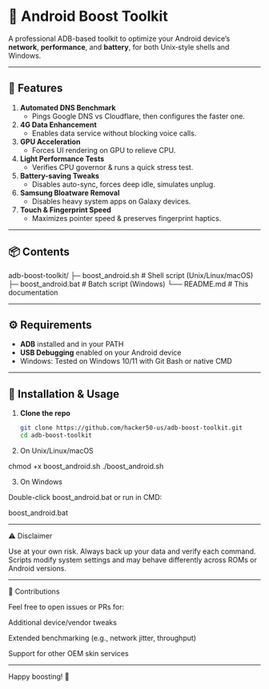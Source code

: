 # 📱 Android Boost Toolkit

A professional ADB-based toolkit to optimize your Android device’s **network**, **performance**, and **battery**, for both Unix‐style shells and Windows.

---

## 📝 Features

1. **Automated DNS Benchmark**  
   - Pings Google DNS vs Cloudflare, then configures the faster one.
2. **4G Data Enhancement**  
   - Enables data service without blocking voice calls.
3. **GPU Acceleration**  
   - Forces UI rendering on GPU to relieve CPU.
4. **Light Performance Tests**  
   - Verifies CPU governor & runs a quick stress test.
5. **Battery-saving Tweaks**  
   - Disables auto-sync, forces deep idle, simulates unplug.
6. **Samsung Bloatware Removal**  
   - Disables heavy system apps on Galaxy devices.
7. **Touch & Fingerprint Speed**  
   - Maximizes pointer speed & preserves fingerprint haptics.

---

## 📦 Contents 
adb-boost-toolkit/ ├─ boost_android.sh     # Shell script (Unix/Linux/macOS)
                                  ├─ boost_android.bat    # Batch script (Windows) └── README.md            # This documentation

---

## ⚙️ Requirements

- **ADB** installed and in your PATH  
- **USB Debugging** enabled on your Android device  
- Windows: Tested on Windows 10/11 with Git Bash or native CMD  

---

## 🚀 Installation & Usage

1. **Clone the repo**  
   ```bash
   git clone https://github.com/hacker50-us/adb-boost-toolkit.git
   cd adb-boost-toolkit 

2. On Unix/Linux/macOS

chmod +x boost_android.sh
./boost_android.sh


3. On Windows

Double-click boost_android.bat or run in CMD:

boost_android.bat





---

⚠️ Disclaimer

Use at your own risk. Always back up your data and verify each command. Scripts modify system settings and may behave differently across ROMs or Android versions.


---

🤝 Contributions

Feel free to open issues or PRs for:

Additional device/vendor tweaks

Extended benchmarking (e.g., network jitter, throughput)

Support for other OEM skin services



---

Happy boosting! 🚀
